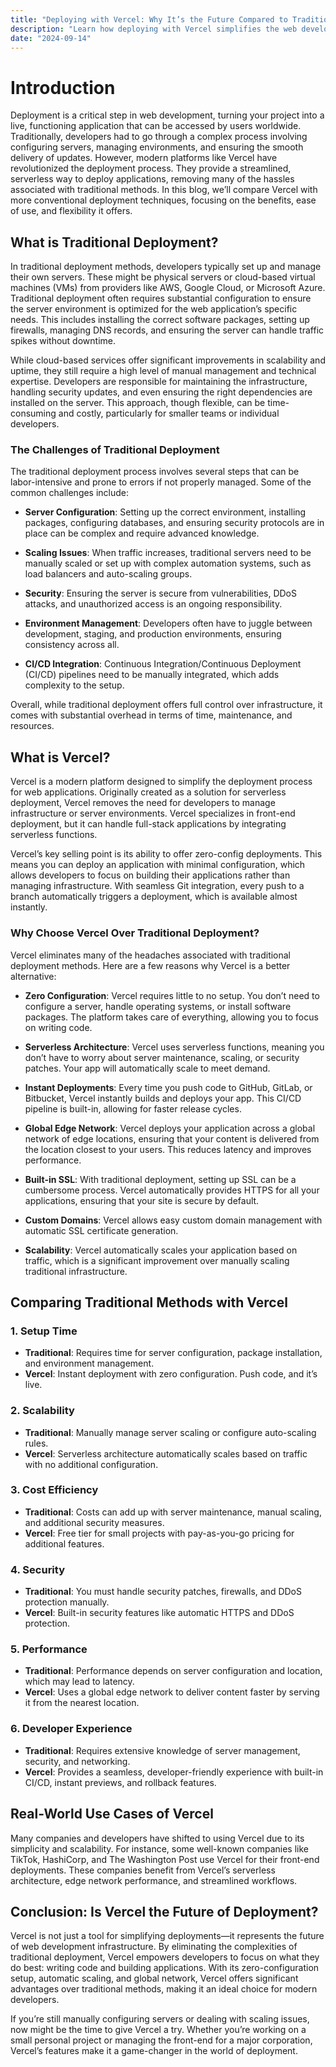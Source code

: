 ```yaml
---
title: "Deploying with Vercel: Why It’s the Future Compared to Traditional Methods"
description: "Learn how deploying with Vercel simplifies the web development process, offering speed, scalability, and ease over traditional deployment methods."
date: "2024-09-14"
---
```


# Introduction

Deployment is a critical step in web development, turning your project into a live, functioning application that can be accessed by users worldwide. Traditionally, developers had to go through a complex process involving configuring servers, managing environments, and ensuring the smooth delivery of updates. However, modern platforms like Vercel have revolutionized the deployment process. They provide a streamlined, serverless way to deploy applications, removing many of the hassles associated with traditional methods. In this blog, we’ll compare Vercel with more conventional deployment techniques, focusing on the benefits, ease of use, and flexibility it offers.

## What is Traditional Deployment?

In traditional deployment methods, developers typically set up and manage their own servers. These might be physical servers or cloud-based virtual machines (VMs) from providers like AWS, Google Cloud, or Microsoft Azure. Traditional deployment often requires substantial configuration to ensure the server environment is optimized for the web application’s specific needs. This includes installing the correct software packages, setting up firewalls, managing DNS records, and ensuring the server can handle traffic spikes without downtime.

While cloud-based services offer significant improvements in scalability and uptime, they still require a high level of manual management and technical expertise. Developers are responsible for maintaining the infrastructure, handling security updates, and even ensuring the right dependencies are installed on the server. This approach, though flexible, can be time-consuming and costly, particularly for smaller teams or individual developers.

### The Challenges of Traditional Deployment

The traditional deployment process involves several steps that can be labor-intensive and prone to errors if not properly managed. Some of the common challenges include:

- **Server Configuration**: Setting up the correct environment, installing packages, configuring databases, and ensuring security protocols are in place can be complex and require advanced knowledge.
  
- **Scaling Issues**: When traffic increases, traditional servers need to be manually scaled or set up with complex automation systems, such as load balancers and auto-scaling groups.

- **Security**: Ensuring the server is secure from vulnerabilities, DDoS attacks, and unauthorized access is an ongoing responsibility.

- **Environment Management**: Developers often have to juggle between development, staging, and production environments, ensuring consistency across all.

- **CI/CD Integration**: Continuous Integration/Continuous Deployment (CI/CD) pipelines need to be manually integrated, which adds complexity to the setup.

Overall, while traditional deployment offers full control over infrastructure, it comes with substantial overhead in terms of time, maintenance, and resources.

## What is Vercel?

Vercel is a modern platform designed to simplify the deployment process for web applications. Originally created as a solution for serverless deployment, Vercel removes the need for developers to manage infrastructure or server environments. Vercel specializes in front-end deployment, but it can handle full-stack applications by integrating serverless functions.

Vercel’s key selling point is its ability to offer zero-config deployments. This means you can deploy an application with minimal configuration, which allows developers to focus on building their applications rather than managing infrastructure. With seamless Git integration, every push to a branch automatically triggers a deployment, which is available almost instantly.

### Why Choose Vercel Over Traditional Deployment?

Vercel eliminates many of the headaches associated with traditional deployment methods. Here are a few reasons why Vercel is a better alternative:

- **Zero Configuration**: Vercel requires little to no setup. You don’t need to configure a server, handle operating systems, or install software packages. The platform takes care of everything, allowing you to focus on writing code.

- **Serverless Architecture**: Vercel uses serverless functions, meaning you don’t have to worry about server maintenance, scaling, or security patches. Your app will automatically scale to meet demand.

- **Instant Deployments**: Every time you push code to GitHub, GitLab, or Bitbucket, Vercel instantly builds and deploys your app. This CI/CD pipeline is built-in, allowing for faster release cycles.

- **Global Edge Network**: Vercel deploys your application across a global network of edge locations, ensuring that your content is delivered from the location closest to your users. This reduces latency and improves performance.

- **Built-in SSL**: With traditional deployment, setting up SSL can be a cumbersome process. Vercel automatically provides HTTPS for all your applications, ensuring that your site is secure by default.

- **Custom Domains**: Vercel allows easy custom domain management with automatic SSL certificate generation.

- **Scalability**: Vercel automatically scales your application based on traffic, which is a significant improvement over manually scaling traditional infrastructure.

## Comparing Traditional Methods with Vercel

### 1. **Setup Time**
   - **Traditional**: Requires time for server configuration, package installation, and environment management.
   - **Vercel**: Instant deployment with zero configuration. Push code, and it’s live.

### 2. **Scalability**
   - **Traditional**: Manually manage server scaling or configure auto-scaling rules.
   - **Vercel**: Serverless architecture automatically scales based on traffic with no additional configuration.

### 3. **Cost Efficiency**
   - **Traditional**: Costs can add up with server maintenance, manual scaling, and additional security measures.
   - **Vercel**: Free tier for small projects with pay-as-you-go pricing for additional features.

### 4. **Security**
   - **Traditional**: You must handle security patches, firewalls, and DDoS protection manually.
   - **Vercel**: Built-in security features like automatic HTTPS and DDoS protection.

### 5. **Performance**
   - **Traditional**: Performance depends on server configuration and location, which may lead to latency.
   - **Vercel**: Uses a global edge network to deliver content faster by serving it from the nearest location.

### 6. **Developer Experience**
   - **Traditional**: Requires extensive knowledge of server management, security, and networking.
   - **Vercel**: Provides a seamless, developer-friendly experience with built-in CI/CD, instant previews, and rollback features.

## Real-World Use Cases of Vercel

Many companies and developers have shifted to using Vercel due to its simplicity and scalability. For instance, some well-known companies like TikTok, HashiCorp, and The Washington Post use Vercel for their front-end deployments. These companies benefit from Vercel’s serverless architecture, edge network performance, and streamlined workflows.

## Conclusion: Is Vercel the Future of Deployment?

Vercel is not just a tool for simplifying deployments—it represents the future of web development infrastructure. By eliminating the complexities of traditional deployment, Vercel empowers developers to focus on what they do best: writing code and building applications. With its zero-configuration setup, automatic scaling, and global network, Vercel offers significant advantages over traditional methods, making it an ideal choice for modern developers.

If you’re still manually configuring servers or dealing with scaling issues, now might be the time to give Vercel a try. Whether you’re working on a small personal project or managing the front-end for a major corporation, Vercel’s features make it a game-changer in the world of deployment.
